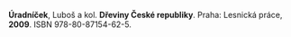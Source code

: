 **Úradníček**, Luboš a kol. **Dřeviny České republiky**. Praha: Lesnická práce, **2009**. ISBN 978-80-87154-62-5.
